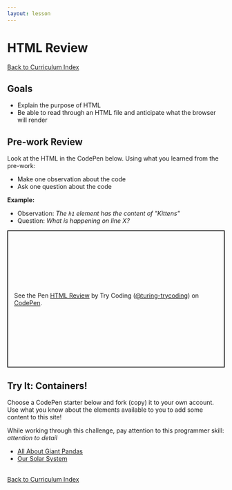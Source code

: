 ```yaml
---
layout: lesson
---
```


# HTML Review

<a href="../">Back to Curriculum Index</a>

## Goals

- Explain the purpose of HTML
- Be able to read through an HTML file and anticipate what the browser will render

## Pre-work Review

Look at the HTML in the CodePen below. Using what you learned from the pre-work:
- Make one observation about the code
- Ask one question about the code

**Example:**
- Observation: _The `h1` element has the content of "Kittens"_
- Question: _What is happening on line X?_

<p class="codepen" data-height="317" data-theme-id="light" data-default-tab="html,result" data-user="turing-trycoding" data-slug-hash="zYBLeLL" style="height: 317px; box-sizing: border-box; display: flex; align-items: center; justify-content: center; border: 2px solid; margin: 1em 0; padding: 1em;" data-pen-title="HTML Review">
  <span>See the Pen <a href="https://codepen.io/turing-trycoding/pen/zYBLeLL">
  HTML Review</a> by Try Coding (<a href="https://codepen.io/turing-trycoding">@turing-trycoding</a>)
  on <a href="https://codepen.io">CodePen</a>.</span>
</p>
<script async src="https://static.codepen.io/assets/embed/ei.js"></script>

<div class="try-it-new">
  <h2>Try It: Containers!</h2>
  <p>Choose a CodePen starter below and fork (copy) it to your own account. Use what you know about the elements available to you to add some content to this site!</p>
  <p>While working through this challenge, pay attention to this programmer skill: <em>attention to detail</em></p>
  <ul>
    <li><a href="https://codepen.io/turing-trycoding/pen/qBNygGw?editors=1100" target="blank">All About Giant Pandas</a></li>
    <li><a href="https://codepen.io/turing-trycoding/pen/ExypMar?editors=1100" target="blank">Our Solar System</a></li>
  </ul>
</div>

<br>
<a href="../">Back to Curriculum Index</a>
